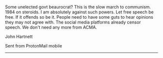 Some unelected govt beaurocrat? This is the slow march to communism. 1984 on steroids. I am absolutely against such powers.
Let free speech be free. If it offends so be it. People need to have some guts to hear opinions they may not agree with.
The social media platforms already censor speech. We don't need any more from ACMA.

John Hartnett

Sent from ProtonMail mobile


-----

